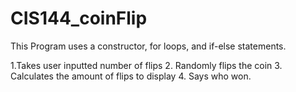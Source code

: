 # CIS144_coinFlip

This Program uses a constructor, for loops, and if-else statements.

1.Takes user inputted number of flips
2. Randomly flips the coin
3. Calculates the amount of flips to display
4. Says who won.
